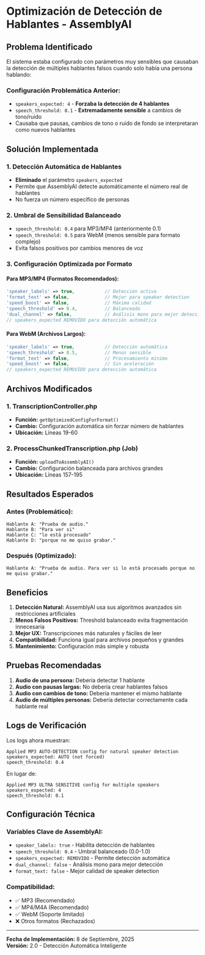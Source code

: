 # Optimización de Detección de Hablantes - AssemblyAI

## Problema Identificado

El sistema estaba configurado con parámetros muy sensibles que causaban la detección de múltiples hablantes falsos cuando solo había una persona hablando:

### Configuración Problemática Anterior:
- `speakers_expected: 4` - **Forzaba la detección de 4 hablantes**
- `speech_threshold: 0.1` - **Extremadamente sensible** a cambios de tono/ruido
- Causaba que pausas, cambios de tono o ruido de fondo se interpretaran como nuevos hablantes

## Solución Implementada

### 1. Detección Automática de Hablantes
- **Eliminado** el parámetro `speakers_expected` 
- Permite que AssemblyAI detecte automáticamente el número real de hablantes
- No fuerza un número específico de personas

### 2. Umbral de Sensibilidad Balanceado
- `speech_threshold: 0.4` para MP3/MP4 (anteriormente 0.1)
- `speech_threshold: 0.5` para WebM (menos sensible para formato complejo)
- Evita falsos positivos por cambios menores de voz

### 3. Configuración Optimizada por Formato

#### Para MP3/MP4 (Formatos Recomendados):
```php
'speaker_labels' => true,           // Detección activa
'format_text' => false,             // Mejor para speaker detection
'speed_boost' => false,             // Máxima calidad
'speech_threshold' => 0.4,          // Balanceado
'dual_channel' => false,            // Análisis mono para mejor detección
// speakers_expected REMOVIDO para detección automática
```

#### Para WebM (Archivos Largos):
```php
'speaker_labels' => true,           // Detección automática
'speech_threshold' => 0.5,          // Menos sensible
'format_text' => false,             // Procesamiento mínimo
'speed_boost' => false,             // Sin aceleración
// speakers_expected REMOVIDO para detección automática
```

## Archivos Modificados

### 1. TranscriptionController.php
- **Función:** `getOptimizedConfigForFormat()`
- **Cambio:** Configuración automática sin forzar número de hablantes
- **Ubicación:** Líneas 19-60

### 2. ProcessChunkedTranscription.php (Job)
- **Función:** `uploadToAssemblyAI()`
- **Cambio:** Configuración balanceada para archivos grandes
- **Ubicación:** Líneas 157-195

## Resultados Esperados

### Antes (Problemático):
```
Hablante A: "Prueba de audio."
Hablante B: "Para ver si"  
Hablante C: "lo está procesado"
Hablante D: "porque no me quiso grabar."
```

### Después (Optimizado):
```
Hablante A: "Prueba de audio. Para ver si lo está procesado porque no me quiso grabar."
```

## Beneficios

1. **Detección Natural:** AssemblyAI usa sus algoritmos avanzados sin restricciones artificiales
2. **Menos Falsos Positivos:** Threshold balanceado evita fragmentación innecesaria
3. **Mejor UX:** Transcripciones más naturales y fáciles de leer
4. **Compatibilidad:** Funciona igual para archivos pequeños y grandes
5. **Mantenimiento:** Configuración más simple y robusta

## Pruebas Recomendadas

1. **Audio de una persona:** Debería detectar 1 hablante
2. **Audio con pausas largas:** No debería crear hablantes falsos
3. **Audio con cambios de tono:** Debería mantener el mismo hablante
4. **Audio de múltiples personas:** Debería detectar correctamente cada hablante real

## Logs de Verificación

Los logs ahora muestran:
```
Applied MP3 AUTO-DETECTION config for natural speaker detection
speakers_expected: AUTO (not forced)
speech_threshold: 0.4
```

En lugar de:
```
Applied MP3 ULTRA SENSITIVE config for multiple speakers  
speakers_expected: 4
speech_threshold: 0.1
```

## Configuración Técnica

### Variables Clave de AssemblyAI:
- `speaker_labels: true` - Habilita detección de hablantes
- `speech_threshold: 0.4` - Umbral balanceado (0.0-1.0)
- `speakers_expected: REMOVIDO` - Permite detección automática
- `dual_channel: false` - Análisis mono para mejor detección
- `format_text: false` - Mejor calidad de speaker detection

### Compatibilidad:
- ✅ MP3 (Recomendado)
- ✅ MP4/M4A (Recomendado) 
- ✅ WebM (Soporte limitado)
- ❌ Otros formatos (Rechazados)

---

**Fecha de Implementación:** 8 de Septiembre, 2025  
**Versión:** 2.0 - Detección Automática Inteligente
